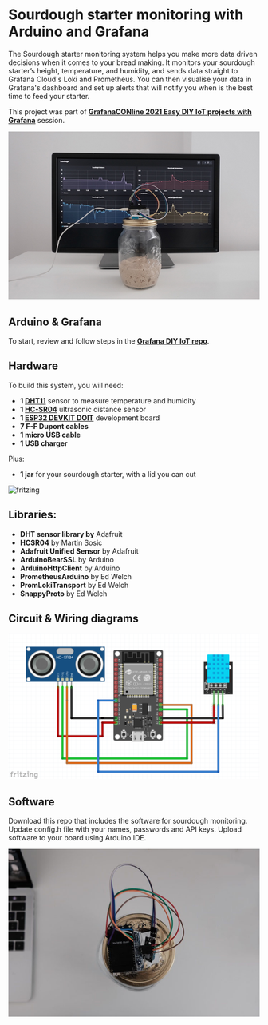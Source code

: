 # Sourdough starter monitoring with Arduino and Grafana

The Sourdough starter monitoring system helps you make more data driven decisions when it comes to your bread making. It monitors your sourdough starter’s height, temperature, and humidity, and sends data straight to Grafana Cloud's Loki and Prometheus. You can then visualise your data in Grafana's dashboard and set up alerts that will notify you when is the best time to feed your starter.

This project was part of **[GrafanaCONline 2021 Easy DIY IoT projects with Grafana](https://grafana.com/go/grafanaconline/2021/diy-iot/)** session.

![Image of how the system looks](imgs/grafana.jpg)

## Arduino & Grafana

To start, review and follow steps in the **[Grafana DIY IoT repo](https://github.com/grafana/diy-iot)**.

## Hardware

To build this system, you will need:

- **1 [DHT11](https://components101.com/sensors/dht11-temperature-sensor)** sensor to measure temperature and humidity
- **1 [HC-SR04](https://components101.com/sensors/ultrasonic-sensor-working-pinout-datasheet)** ultrasonic distance sensor
- **1 [ESP32 DEVKIT DOIT](https://randomnerdtutorials.com/getting-started-with-esp32/)** development board
- **7 F-F Dupont cables**
- **1 micro USB cable**
- **1 USB charger**

Plus:

- **1 jar** for your sourdough starter, with a lid you can cut

<img width="979" alt="fritzing" src="https://user-images.githubusercontent.com/30407135/158403161-720d760d-cade-457f-bc50-0f6194811fbb.png">

## Libraries:

- **DHT sensor library by** Adafruit
- **HCSR04** by Martin Sosic
- **Adafruit Unified Sensor** by Adafruit
- **ArduinoBearSSL** by Arduino
- **ArduinoHttpClient** by Arduino
- **PrometheusArduino** by Ed Welch
- **PromLokiTransport** by Ed Welch
- **SnappyProto** by Ed Welch

## Circuit & Wiring diagrams

<img src="imgs/wire_diagram.png" width="700">

## Software

Download this repo that includes the software for sourdough monitoring. Update config.h file with your names, passwords and API keys. Upload software to your board using Arduino IDE.

![Grafana dashboard](imgs/monitor.jpg)
